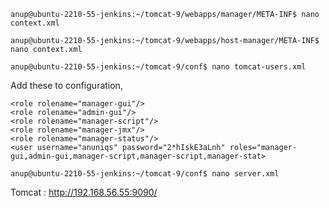 `anup@ubuntu-2210-55-jenkins:~/tomcat-9/webapps/manager/META-INF$ nano context.xml`

`anup@ubuntu-2210-55-jenkins:~/tomcat-9/webapps/host-manager/META-INF$ nano context.xml`

`anup@ubuntu-2210-55-jenkins:~/tomcat-9/conf$ nano tomcat-users.xml`

Add these to configuration,

    <role rolename="manager-gui"/>
    <role rolename="admin-gui"/>
    <role rolename="manager-script"/>
    <role rolename="manager-jmx"/>
    <role rolename="manager-status"/>
    <user username="anuniqs" password="2*hIskE3aLnh" roles="manager-gui,admin-gui,manager-script,manager-script,manager-stat>


`anup@ubuntu-2210-55-jenkins:~/tomcat-9/conf$ nano server.xml`

Tomcat : http://192.168.56.55:9090/

<br>
